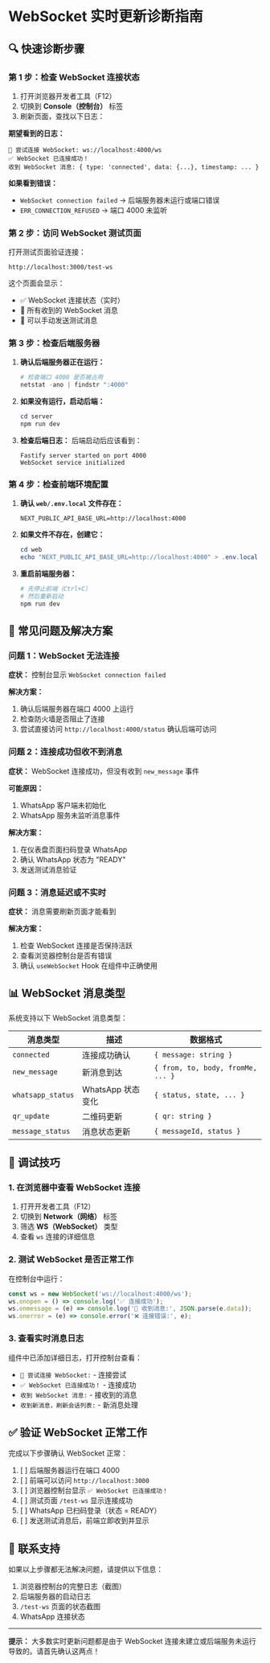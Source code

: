 # WebSocket 实时更新诊断指南

## 🔍 快速诊断步骤

### 第 1 步：检查 WebSocket 连接状态

1. 打开浏览器开发者工具（F12）
2. 切换到 **Console（控制台）** 标签
3. 刷新页面，查找以下日志：

**期望看到的日志：**
```
🔌 尝试连接 WebSocket: ws://localhost:4000/ws
✅ WebSocket 已连接成功！
收到 WebSocket 消息: { type: 'connected', data: {...}, timestamp: ... }
```

**如果看到错误：**
- `WebSocket connection failed` → 后端服务器未运行或端口错误
- `ERR_CONNECTION_REFUSED` → 端口 4000 未监听

### 第 2 步：访问 WebSocket 测试页面

打开测试页面验证连接：
```
http://localhost:3000/test-ws
```

这个页面会显示：
- ✅ WebSocket 连接状态（实时）
- 📨 所有收到的 WebSocket 消息
- 🧪 可以手动发送测试消息

### 第 3 步：检查后端服务器

1. **确认后端服务器正在运行：**
   ```powershell
   # 检查端口 4000 是否被占用
   netstat -ano | findstr ":4000"
   ```

2. **如果没有运行，启动后端：**
   ```powershell
   cd server
   npm run dev
   ```

3. **检查后端日志：**
   后端启动后应该看到：
   ```
   Fastify server started on port 4000
   WebSocket service initialized
   ```

### 第 4 步：检查前端环境配置

1. **确认 `web/.env.local` 文件存在：**
   ```
   NEXT_PUBLIC_API_BASE_URL=http://localhost:4000
   ```

2. **如果文件不存在，创建它：**
   ```powershell
   cd web
   echo "NEXT_PUBLIC_API_BASE_URL=http://localhost:4000" > .env.local
   ```

3. **重启前端服务器：**
   ```powershell
   # 先停止前端（Ctrl+C）
   # 然后重新启动
   npm run dev
   ```

## 🐛 常见问题及解决方案

### 问题 1：WebSocket 无法连接

**症状：** 控制台显示 `WebSocket connection failed`

**解决方案：**
1. 确认后端服务器在端口 4000 上运行
2. 检查防火墙是否阻止了连接
3. 尝试直接访问 `http://localhost:4000/status` 确认后端可访问

### 问题 2：连接成功但收不到消息

**症状：** WebSocket 连接成功，但没有收到 `new_message` 事件

**可能原因：**
1. WhatsApp 客户端未初始化
2. WhatsApp 服务未监听消息事件

**解决方案：**
1. 在仪表盘页面扫码登录 WhatsApp
2. 确认 WhatsApp 状态为 "READY"
3. 发送测试消息验证

### 问题 3：消息延迟或不实时

**症状：** 消息需要刷新页面才能看到

**解决方案：**
1. 检查 WebSocket 连接是否保持活跃
2. 查看浏览器控制台是否有错误
3. 确认 `useWebSocket` Hook 在组件中正确使用

## 📊 WebSocket 消息类型

系统支持以下 WebSocket 消息类型：

| 消息类型 | 描述 | 数据格式 |
|---------|------|---------|
| `connected` | 连接成功确认 | `{ message: string }` |
| `new_message` | 新消息到达 | `{ from, to, body, fromMe, ... }` |
| `whatsapp_status` | WhatsApp 状态变化 | `{ status, state, ... }` |
| `qr_update` | 二维码更新 | `{ qr: string }` |
| `message_status` | 消息状态更新 | `{ messageId, status }` |

## 🔧 调试技巧

### 1. 在浏览器中查看 WebSocket 连接

1. 打开开发者工具（F12）
2. 切换到 **Network（网络）** 标签
3. 筛选 **WS（WebSocket）** 类型
4. 查看 `ws` 连接的详细信息

### 2. 测试 WebSocket 是否正常工作

在控制台中运行：
```javascript
const ws = new WebSocket('ws://localhost:4000/ws');
ws.onopen = () => console.log('✅ 连接成功');
ws.onmessage = (e) => console.log('📨 收到消息:', JSON.parse(e.data));
ws.onerror = (e) => console.error('❌ 连接错误:', e);
```

### 3. 查看实时消息日志

组件中已添加详细日志，打开控制台查看：
- `🔌 尝试连接 WebSocket:` - 连接尝试
- `✅ WebSocket 已连接成功！` - 连接成功
- `收到 WebSocket 消息:` - 接收到的消息
- `收到新消息，刷新会话列表:` - 新消息处理

## ✅ 验证 WebSocket 正常工作

完成以下步骤确认 WebSocket 正常：

1. [ ] 后端服务器运行在端口 4000
2. [ ] 前端可以访问 `http://localhost:3000`
3. [ ] 浏览器控制台显示 `✅ WebSocket 已连接成功！`
4. [ ] 测试页面 `/test-ws` 显示连接成功
5. [ ] WhatsApp 已扫码登录（状态 = READY）
6. [ ] 发送测试消息后，前端立即收到并显示

## 📝 联系支持

如果以上步骤都无法解决问题，请提供以下信息：

1. 浏览器控制台的完整日志（截图）
2. 后端服务器的启动日志
3. `/test-ws` 页面的状态截图
4. WhatsApp 连接状态

---

**提示：** 大多数实时更新问题都是由于 WebSocket 连接未建立或后端服务未运行导致的。请首先确认这两点！

